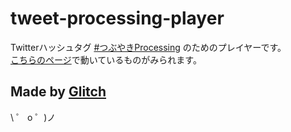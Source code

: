 # tweet-processing-player

Twitterハッシュタグ [#つぶやきProcessing](https://twitter.com/search?q=つぶやきProcessing) のためのプレイヤーです。  
[こちらのページ](https://tweet-processing-player.glitch.me/)で動いているものがみられます。

## Made by [Glitch](https://glitch.com/)

\ ゜ o ゜)ノ
